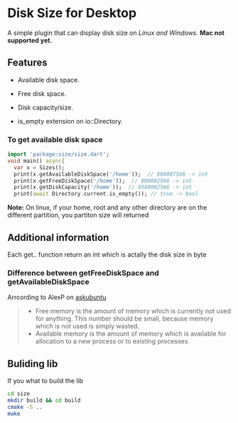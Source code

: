 <!-- 
This README describes the package. If you publish this package to pub.dev,
this README's contents appear on the landing page for your package.

For information about how to write a good package README, see the guide for
[writing package pages](https://dart.dev/guides/libraries/writing-package-pages). 

For general information about developing packages, see the Dart guide for
[creating packages](https://dart.dev/guides/libraries/create-library-packages)
and the Flutter guide for
[developing packages and plugins](https://flutter.dev/developing-packages). 
-->

# Disk Size for Desktop

A simple plugin that can display disk size on *Linux and Windows*.
**Mac not supported yet.**

## Features

* Available disk space.

* Free disk space.

* Disk capacity/size.

* is_empty extension on io::Directory.

### To get available disk space

```dart
import 'package:size/size.dart';
void main() async{
  var x = Sizes();
  print(x.getAvailableDiskSpace('/home'));  // 800007566 -> int
  print(x.getFreeDiskSpace('/home'));  // 800002566 -> int
  print(x.getDiskCapacity('/home'));  // 4540002566 -> int
  print(await Directory.current.is_empty()); // true -> bool
```

**Note:** On linux, if your home, root and any other directory are on the different partition, you partiton size will returned

## Additional information

Each get.. function return an int which is actally the disk size in byte

### Difference between getFreeDiskSpace and getAvailableDiskSpace

Arrcording to AlexP on [askubuntu](https://askubuntu.com/a/867073)

> * Free memory is the amount of memory which is currently not used for anything. This number should be small, because memory which is not used is simply wasted.
> * Available memory is the amount of memory which is available for allocation to a new process or to existing processes.

## Buliding lib

If you what to build the lib

```bash
cd size
mkdir build && cd build
cmake -S ..
make
```
